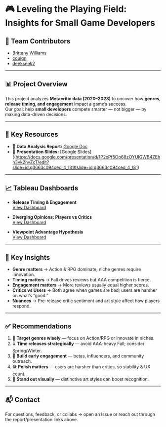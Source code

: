 # 🎮 Leveling the Playing Field: Insights for Small Game Developers  

## 👥 Team Contributors  
- [Brittany Williams](https://github.com/BrittMWills)  
- [couign](https://github.com/couign)  
- [deekseek2](https://github.com/deekseek2)  

---

## 📊 Project Overview  
This project analyzes **Metacritic data (2020–2023)** to uncover how **genres, release timing, and engagement** impact a game’s success.  
Our goal: help **small developers** compete smarter — not bigger — by making data-driven decisions.  

---

## 🔗 Key Resources  

- 📑 **Data Analysis Report:** [Google Doc](https://docs.google.com/document/d/1EA1DI7DB3s7uhRAVsTbfzYydzXapT7kS/edit)  
- 🎤 **Presentation Slides:** [Google Slides]((https://docs.google.com/presentation/d/1P2xPf5Op68zOYUIGWB4ZEhh3vk2hvZcT/edit?slide=id.g3663c094ced_4_181#slide=id.g3663c094ced_4_181)  

---

## 📈 Tableau Dashboards  

- **Release Timing & Engagement**  
  [View Dashboard](https://public.tableau.com/app/profile/brittany.williams2558/viz/PlayerOneInsights_twbFINAL/Story1)  

- **Diverging Opinions: Players vs Critics**  
  [View Dashboard](https://public.tableau.com/views/CODEPUDDING92025/CriticsvsUsersmetacriticdata2013-2023PCgames?:language=en-US&:sid=&:redirect=auth&:display_count=n&:origin=viz_share_link)  

- **Viewpoint Advantage Hypothesis**  
  [View Dashboard](https://public.tableau.com/views/pcgameprojecttest/Story1?:language=en-US&publish=yes&:sid=&:redirect=auth&:display_count=n&:origin=viz_share_link)  

---

## 🧠 Key Insights  

- **Genre matters** → Action & RPG dominate; niche genres require innovation.  
- **Timing matters** → Fall drives reviews but AAA competition is fierce.  
- **Engagement matters** → More reviews usually equal higher scores.  
- **Critics vs Users** → Both agree when games are bad; users are harsher on what’s “good.”  
- **Nuances** → Pre-release critic sentiment and art style affect how players respond.  

---

## ✅ Recommendations  

1. 🎯 **Target genres wisely** — focus on Action/RPG or innovate in niches.  
2. ⏳ **Time releases strategically** — avoid AAA-heavy Fall; consider Spring/Winter.  
3. 🚀 **Build early engagement** — betas, influencers, and community outreach.  
4. 🛠 **Polish matters** — users are harsher than critics, so stability & UX count.  
5. 🎨 **Stand out visually** — distinctive art styles can boost recognition.  

---

## 📬 Contact  
For questions, feedback, or collabs → open an Issue or reach out through the report/presentation links above.  

